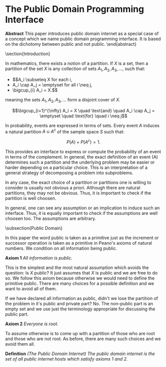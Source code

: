 # The Public Domain Programming Interface

**Abstract**
This paper introduces public domain internet as a special case of a
concept which we name public domain programming interface. It is based
on the dichotomy between public and not public.
\end{abstract}

\section{Introduction}

In mathematics, there exists a notion of a partition. If $X$ is a set, then a
partition of the set $X$ is any collection of sets
$A_{1}, A_{2}, A_{3}, \dots$, such that:

 - $$A_i \subseteq X for each i,
 - A_i \cap A_j = \emptyset for all i \neq j,
 - \bigcup_{i} A_i = X.$$

meaning the sets $A_1, A_2, A_3, \dots$ form a disjoint cover of $X$.


$$\bigcup_{i=1}^{\infty} A_i = X \quad \text{and} \quad A_i \cap A_j = \emptyset \quad \text{for} \quad i \neq j$$


In probability, events are expressed in terms of sets. Every event $A$
induces a natural partition $A \cup A^{c}$ of the sample space $S$ such
that:

$$P(A) + P(A^{c}) = 1.$$

This provides an interface to express or compute the probability of an event in
terms of the complement. In general, the exact definition of an event \(A\)
determines such a partition and the underlying problem may be easier or harder
depending on a particular choice. This is an interpretation of a general
strategy of decomposing a problem into subproblems.

In any case, the exact choice of a partition or partitions one is willing to
consider is usually not obvious a priori. Although there are natural partitions,
they may not be obvious. Thus, it is important to check if the partition is well
choosen.

In general, one can see any assumption or an implication to induce such an
interface. Thus, it is equally important to check if the assumptions are
well choosen too. The assumptions are arbitrary.

\subsection{Public Domain}

In this paper the word public is taken as a primitive just as the increment or 
successor operation is taken as a primitive in Peano's axioms of natural
numbers. We condition on all information being public.

**Axiom 1** *All information is public.*

This is the simplest and the most natural assumption which avoids the question:
Is $X$ public? It just assumes that $X$ is public and we are free to do so.
We follow this axiom because otherwise we would need to define the primitive
public. There are many choices for a possible definition and we want to avoid
all of them.

If we have declared all information as public, didn't we lose the partition of
the problem in it's public and private part? No. The non-public part is an empty
set and we use just the terminology appropriate for discussing the public
part. 

**Axiom 2** *Everyone is root.*

To assume otherwise is to come up with a partition of those who are root and
those who are not root. As before, there are many such choices and we avoid
them all.

**Definition** *(The Public Domain Internet) The public domain internet is the set
of all public internet hosts which satisfy axioms 1 and 2.*
